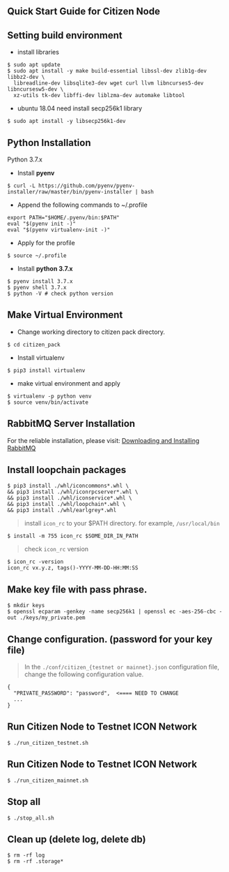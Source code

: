 ## Quick Start Guide for Citizen Node

## Setting build environment
 * install libraries

 ```
 $ sudo apt update
 $ sudo apt install -y make build-essential libssl-dev zlib1g-dev libbz2-dev \
   libreadline-dev libsqlite3-dev wget curl llvm libncurses5-dev libncursesw5-dev \
   xz-utils tk-dev libffi-dev liblzma-dev automake libtool
 ```

 * ubuntu 18.04 need install secp256k1 library

 ```
 $ sudo apt install -y libsecp256k1-dev
 ```

## Python Installation

Python 3.7.x

 * Install **pyenv**

 ```
 $ curl -L https://github.com/pyenv/pyenv-installer/raw/master/bin/pyenv-installer | bash
 ```

 * Append the following commands to ~/.profile

 ```
 export PATH="$HOME/.pyenv/bin:$PATH"
 eval "$(pyenv init -)"
 eval "$(pyenv virtualenv-init -)"
 ```

 * Apply for the profile

 ```
 $ source ~/.profile
 ```

 * Install **python 3.7.x**

 ```
 $ pyenv install 3.7.x
 $ pyenv shell 3.7.x
 $ python -V # check python version
 ```

 ## Make Virtual Environment
  * Change working directory to citizen pack directory.

  ```
  $ cd citizen_pack
  ```

  * Install virtualenv

  ```
  $ pip3 install virtualenv
  ```

  * make virtual environment and apply
  ```
  $ virtualenv -p python venv
  $ source venv/bin/activate
  ```

## RabbitMQ Server Installation
 For the reliable installation, please visit: [Downloading and Installing RabbitMQ]

## Install loopchain packages
```
$ pip3 install ./whl/iconcommons*.whl \
&& pip3 install ./whl/iconrpcserver*.whl \
&& pip3 install ./whl/iconservice*.whl \
&& pip3 install ./whl/loopchain*.whl \
&& pip3 install ./whl/earlgrey*.whl
```

> install `icon_rc` to your $PATH directory. for example, `/usr/local/bin`
```
$ install -m 755 icon_rc $SOME_DIR_IN_PATH
```

> check `icon_rc` version
```
$ icon_rc -version
icon_rc vx.y.z, tags()-YYYY-MM-DD-HH:MM:SS
```

## Make key file with pass phrase.
```
$ mkdir keys
$ openssl ecparam -genkey -name secp256k1 | openssl ec -aes-256-cbc -out ./keys/my_private.pem
```

## Change configuration. (password for your key file)
> In the ```./conf/citizen_{testnet or mainnet}.json``` configuration file, change the following configuration value.

```
{
  "PRIVATE_PASSWORD": "password",  <==== NEED TO CHANGE
  ...
}
```

## Run Citizen Node to Testnet ICON Network
```
$ ./run_citizen_testnet.sh
```

## Run Citizen Node to Testnet ICON Network
```
$ ./run_citizen_mainnet.sh
```

## Stop all

```
$ ./stop_all.sh
```

## Clean up (delete log, delete db)
```
$ rm -rf log
$ rm -rf .storage*
```

[Downloading and Installing RabbitMQ]: https://www.rabbitmq.com/download.html

